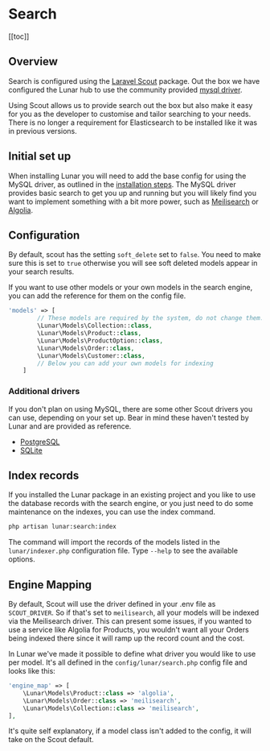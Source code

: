 # Search

[[toc]]

## Overview

Search is configured using the [Laravel Scout](https://laravel.com/docs/8.x/scout) package.  Out the box we have configured the Lunar hub to use the community provided [mysql driver](https://github.com/yabhq/laravel-scout-mysql-driver).

Using Scout allows us to provide search out the box but also make it easy for you as the developer to customise and tailor searching to your needs. There is no longer a requirement for Elasticsearch to be installed like it was in previous versions.

## Initial set up

When installing Lunar you will need to add the base config for using the MySQL driver, as outlined in the [installation steps](/{{route}}/{{version}}/installation). The MySQL driver provides basic search to get you up and running but you will likely find you want to implement something with a bit more power, such as [Meilisearch](https://www.meilisearch.com/) or [Algolia](https://www.algolia.com/).


## Configuration

By default, scout has the setting `soft_delete` set to `false`. You need to make sure this is set to `true` otherwise you will see soft deleted models appear in your search results.

If you want to use other models or your own models in the search engine, you can add the reference for them on the config file.

```php
'models' => [
        // These models are required by the system, do not change them.
        \Lunar\Models\Collection::class,
        \Lunar\Models\Product::class,
        \Lunar\Models\ProductOption::class,
        \Lunar\Models\Order::class,
        \Lunar\Models\Customer::class,
        // Below you can add your own models for indexing
    ]
```

### Additional drivers

If you don't plan on using MySQL, there are some other Scout drivers you can use, depending on your set up. Bear in mind these haven't tested by Lunar and are provided as reference.

- [PostgreSQL](https://github.com/pmatseykanets/laravel-scout-postgres)
- [SQLite](https://github.com/teamtnt/laravel-scout-tntsearch-driver)

## Index records

If you installed the Lunar package in an existing project and you like to use the database records with the search engine, or you just need to do some maintenance on the indexes, you can use the index command.

```sh
php artisan lunar:search:index
```

The command will import the records of the models listed in the `lunar/indexer.php` configuration file. Type `--help` to see the available options.

## Engine Mapping

By default, Scout will use the driver defined in your .env file as `SCOUT_DRIVER`. So if that's set to `meilisearch`, all your models will be indexed via the Meilisearch driver. This can present some issues, if you wanted to use a service like Algolia for Products, you wouldn't want all your Orders being indexed there since it will ramp up the record count and the cost.

In Lunar we've made it possible to define what driver you would like to use per model. It's all defined in the `config/lunar/search.php` config file and looks like this:

```php
'engine_map' => [
    \Lunar\Models\Product::class => 'algolia',
    \Lunar\Models\Order::class => 'meilisearch',
    \Lunar\Models\Collection::class => 'meilisearch',
],
```

It's quite self explanatory, if a model class isn't added to the config, it will take on the Scout default.

